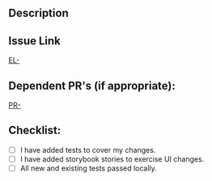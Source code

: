 ## Description

<!--- Describe your changes in detail -->

## Issue Link

[EL-](https://edlumin.atlassian.net/browse/EL-)

## Dependent PR's (if appropriate):

[PR-](https://github.com/edustaff/HCMServer/pull/)

## Checklist:

<!--- Go over all the following points, and put an `x` in all the boxes that apply -->

- [ ] I have added tests to cover my changes.
- [ ] I have added storybook stories to exercise UI changes.
- [ ] All new and existing tests passed locally.
